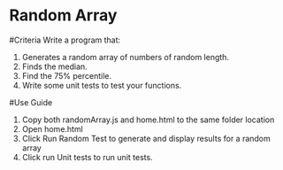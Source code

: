# Random Array

#Criteria
Write a program that:
1. Generates a random array of numbers of random length.
2. Finds the median.
3. Find the 75% percentile.
4. Write some unit tests to test your functions.

#Use Guide
1) Copy both randomArray.js and home.html to the same folder location
2) Open home.html
3) Click Run Random Test to generate and display results for a random array
4) Click run Unit tests to run unit tests.
